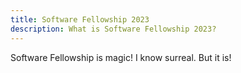 ```yaml
---
title: Software Fellowship 2023
description: What is Software Fellowship 2023?
---
```


Software Fellowship is magic! I know surreal. But it is!
